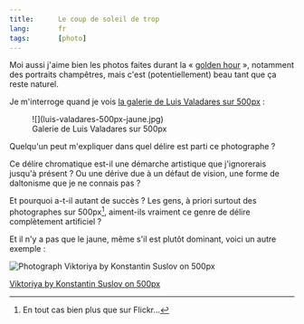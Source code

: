 ```yaml
---
title:      Le coup de soleil de trop
lang:       fr
tags:       [photo]
---
```


Moi aussi j'aime bien les photos faites durant la « [golden hour](http://phototrend.fr/2009/06/mp-36-the-golden-hours-les-meilleurs-moments-de-la-journee-pour-la-photo/) », notamment des portraits champêtres, mais c'est (potentiellement) beau tant que ça reste naturel.

Je m'interroge quand je vois [la galerie de Luis Valadares sur 500px](https://500px.com/LuisValadares) :

<figure>
  ![](luis-valadares-500px-jaune.jpg)
  <figcaption>
  Galerie de Luis Valadares sur 500px
  </figcaption>
</figure>

Quelqu'un peut m'expliquer dans quel délire est parti ce photographe ?

Ce délire chromatique est-il une démarche artistique que j'ignorerais jusqu'à présent ? Ou une dérive due à un défaut de vision, une forme de daltonisme que je ne connais pas ?

Et pourquoi a-t-il autant de succès ? Les gens, à priori surtout des photographes sur 500px[^1], aiment-ils vraiment ce genre de délire complètement artificiel ?

[^1]: En tout cas bien plus que sur Flickr…

Et il n'y a pas que le jaune, même s'il est plutôt dominant, voici un autre exemple :

<div class="pixels-photo">
  <p><img src="https://drscdn.500px.org/photo/107479831/m%3D900/f16399b14477a903b6c5280af86ae825" alt="Photograph Viktoriya by Konstantin Suslov on 500px"></p>
  <a href="https://500px.com/photo/107479831/viktoriya-by-konstantin-suslov">Viktoriya by Konstantin Suslov on 500px</a>
</div>
<script type="text/javascript" src="https://500px.com/embed.js"></script>
